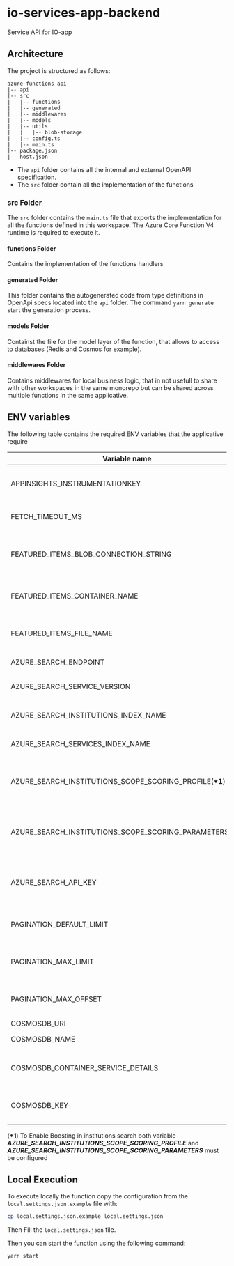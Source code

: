 # io-services-app-backend

Service API for IO-app

## Architecture

The project is structured as follows:

```
azure-functions-api
|-- api
|-- src
|   |-- functions
|   |-- generated
|   |-- middlewares
|   |-- models
|   |-- utils
|   |   |-- blob-storage
|   |-- config.ts
|   |-- main.ts
|-- package.json
|-- host.json
```

- The `api` folder contains all the internal and external OpenAPI specification.
- The `src` folder contain all the implementation of the functions

### src Folder

The `src` folder contains the `main.ts` file that exports the implementation for all the functions defined in this workspace. The Azure Core Function V4 runtime is required to execute it.

#### functions Folder

Contains the implementation of the functions handlers

#### generated Folder

This folder contains the autogenerated code from type definitions in OpenApi specs located into the `api` folder. The command `yarn generate` start the generation process.

#### models Folder

Containst the file for the model layer of the function, that allows to access to databases (Redis and Cosmos for example).

#### middlewares Folder

Contains middlewares for local business logic, that in not usefull to share with other workspaces in the same monorepo but can be shared across multiple functions in the same applicative.

## ENV variables

The following table contains the required ENV variables that the applicative require

| Variable name                                               | Description                                                                       | type   | required |
| ----------------------------------------------------------- | --------------------------------------------------------------------------------- | ------ | -------- |
| APPINSIGHTS_INSTRUMENTATIONKEY                              | The Application Insights instrumentation key                                      | string | Y        |
| FETCH_TIMEOUT_MS                                            | (optional) Fetch Timeout for AbortableFetch                                       | number | D        |
| FEATURED_ITEMS_BLOB_CONNECTION_STRING                       | The Azure StorageAccount connectionString to retrieve FeaturedItems blob          | string | Y        |
| FEATURED_ITEMS_CONTAINER_NAME                               | The blob storage container to retrieve FeaturedItems blob                         | string | Y        |
| FEATURED_ITEMS_FILE_NAME                                    | The FeaturedItems Filename in blobStorage container                               | string | Y        |
| AZURE_SEARCH_ENDPOINT                                       | The Azure AI Search Endpoint                                                      | string | Y        |
| AZURE_SEARCH_SERVICE_VERSION                                | The Azure AI Search Service Version                                               | string | Y        |
| AZURE_SEARCH_INSTITUTIONS_INDEX_NAME                        | The Azure AI Search Institutions Index Name                                       | string | Y        |
| AZURE_SEARCH_SERVICES_INDEX_NAME                            | The Azure AI Search Services Index Name                                           | string | Y        |
| AZURE_SEARCH_INSTITUTIONS_SCOPE_SCORING_PROFILE(**\*1**)    | The Azure AI Search Institutions Scope Scoring Profile Name (eg BoostScope)       | string | N        |
| AZURE_SEARCH_INSTITUTIONS_SCOPE_SCORING_PARAMETERS(**\*1**) | The Azure AI Search Institutions Scope Scoring Parameters(eg boostScope-NATIONAL) | string | N        |
| AZURE_SEARCH_API_KEY                                        | The Azure AI Search ApiKey(when not provided use ManagedIdentities)               | string | N        |
| PAGINATION_DEFAULT_LIMIT                                    | The Pagination Default limit in Paginated API(default=20)                         | string | D        |
| PAGINATION_MAX_LIMIT                                        | The Pagination MAX limit in Paginated API (default=101)                           | string | D        |
| PAGINATION_MAX_OFFSET                                       | The Pagination MAX offset in Paginated API (default=101)                          | string | D        |
| COSMOSDB_URI                                                | The CosmosDb Uri                                                                  | string | Y        |
| COSMOSDB_NAME                                               | The CosmosDb Name                                                                 | string | Y        |
| COSMOSDB_CONTAINER_SERVICE_DETAILS                          | The CosmosDb Container Name which contains service details                        | string | Y        |
| COSMOSDB_KEY                                                | The CosmosDb key(when not provided use ManagedIdentities)                         | string | N        |

(**\*1**) To Enable Boosting in institutions search both variable **_AZURE_SEARCH_INSTITUTIONS_SCOPE_SCORING_PROFILE_** and **_AZURE_SEARCH_INSTITUTIONS_SCOPE_SCORING_PARAMETERS_** must be configured

## Local Execution

To execute locally the function copy the configuration from the `local.settings.json.example` file with:

```bash
cp local.settings.json.example local.settings.json
```

Then Fill the `local.settings.json` file.

Then you can start the function using the following command:

```bash
yarn start
```
